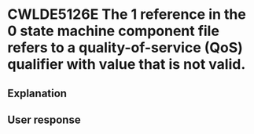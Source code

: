 # CWLDE5126E The 1 reference in the 0 state machine component file refers to a quality-of-service (QoS) qualifier with value that is not valid.

## Explanation

## User response